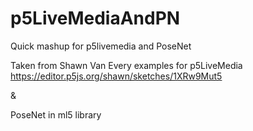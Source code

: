 # p5LiveMediaAndPN
Quick mashup for p5livemedia and PoseNet

Taken from Shawn Van Every examples for p5LiveMedia
https://editor.p5js.org/shawn/sketches/1XRw9Mut5

&

PoseNet in ml5 library
